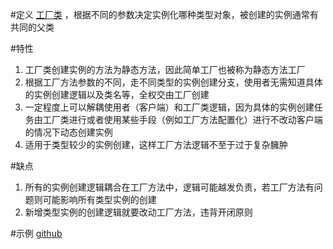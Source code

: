 #定义
[工厂类](https://github.com/hjbbjh/learn/blob/main/DesignPattern/design-pattern-soft/src/main/java/com/hjb/learn/simple_factory/soft/SimpleFactoryMain.java) ，根据不同的参数决定实例化哪种类型对象，被创建的实例通常有共同的父类

#特性
1. 工厂类创建实例的方法为静态方法，因此简单工厂也被称为静态方法工厂  
2. 根据工厂方法参数的不同，走不同类型的实例创建分支，使用者无需知道具体的实例创建逻辑以及类名等，全权交由工厂创建  
3. 一定程度上可以解耦使用者（客户端）和工厂类逻辑，因为具体的实例创建任务由工厂类进行或者使用某些手段（例如工厂方法配置化）进行不改动客户端的情况下动态创建实例
4. 适用于类型较少的实例创建，这样工厂方法逻辑不至于过于复杂臃肿

#缺点
1. 所有的实例创建逻辑耦合在工厂方法中，逻辑可能越发负责，若工厂方法有问题则可能影响所有类型实例的创建  
2. 新增类型实例的创建逻辑就要改动工厂方法，违背开闭原则

#示例
[github](https://github.com/hjbbjh/learn/tree/main/DesignPattern/design-pattern-soft/src/main/java/com/hjb/learn/simple_factory)